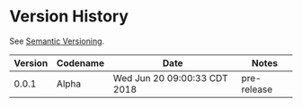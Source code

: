 # Version History

See [Semantic Versioning](http://semver.org/spec/v2.0.0.html).

|Version|Codename|Date|Notes|
|---|---|---|---|
|0.0.1|Alpha|Wed Jun 20 09:00:33 CDT 2018|pre-release|
